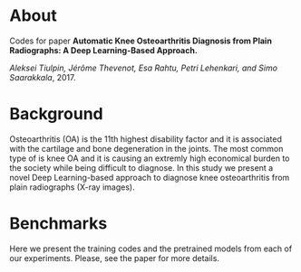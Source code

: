 # About
Codes for paper **Automatic Knee Osteoarthritis Diagnosis from Plain Radiographs: A Deep Learning-Based Approach.**

*Aleksei Tiulpin, Jérôme Thevenot, Esa Rahtu, Petri Lehenkari, and Simo Saarakkala*, 2017.

# Background

Osteoarthritis (OA) is the 11th highest disability factor and it is associated with the cartilage and bone degeneration in the joints. The most common type of is knee OA and it is causing an extremly high economical burden to the society while being difficult to diagnose. In this study we present a novel Deep Learning-based approach to diagnose knee osteoarthritis from plain radiographs (X-ray images). 

# Benchmarks

Here we present the training codes and the pretrained models from each of our experiments. Please, see the paper for more details.


